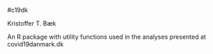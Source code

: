 #c19dk

Kristoffer T. Bæk

An R package with utility functions used in the analyses presented at covid19danmark.dk
